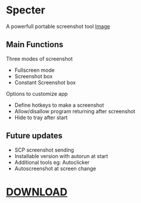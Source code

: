 # Specter
A powerfull portable screenshot tool
[Image](/ui.png)
## Main Functions

Three modes of screenshot

- Fullscreen mode
- Screenshot box
- Constant Screenshot box

Options to customize app
- Define hotkeys to make a screenshot
- Allow/disallow program returning after screenshot
- Hide to tray after start

## Future updates

- SCP screenshot sending
- Installable version with autorun at start
- Additional tools eg: Autoclicker
- Autoscreenshot at screen change

# [DOWNLOAD](https://github.com/CreatorLuXury/Specter/raw/master/Specter.exe)
